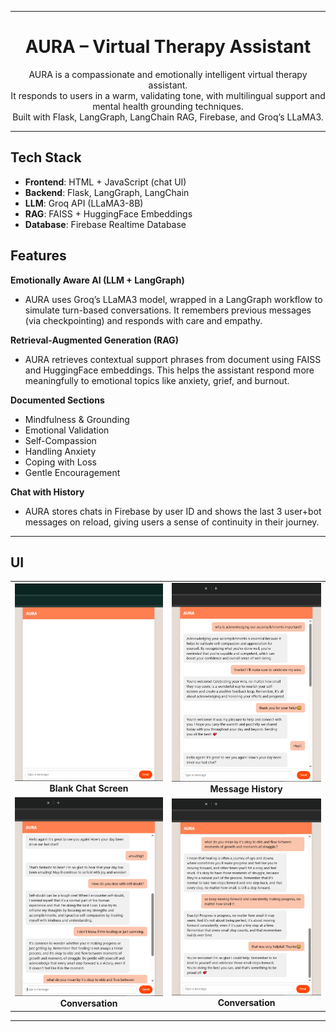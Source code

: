 ***

<h1 align="center">AURA – Virtual Therapy Assistant</h1>

<p align = "center"> AURA is a compassionate and emotionally intelligent virtual therapy assistant. <br> It responds to users in a warm, validating tone, with multilingual support and mental health grounding techniques.<br> Built with Flask, LangGraph, LangChain RAG, Firebase, and Groq’s LLaMA3. </p>

***

## Tech Stack
- **Frontend**: HTML + JavaScript (chat UI)
- **Backend**: Flask, LangGraph, LangChain
- **LLM**: Groq API (LLaMA3-8B)
- **RAG**: FAISS + HuggingFace Embeddings
- **Database**: Firebase Realtime Database

## Features

**Emotionally Aware AI (LLM + LangGraph)**

- AURA uses Groq’s LLaMA3 model, wrapped in a LangGraph workflow to simulate turn-based conversations. It remembers previous messages (via checkpointing) and responds with care and empathy.

**Retrieval-Augmented Generation (RAG)**

- AURA retrieves contextual support phrases from document using FAISS and HuggingFace embeddings. This helps the assistant respond more meaningfully to emotional topics like anxiety, grief, and burnout.

**Documented Sections**

- Mindfulness & Grounding
- Emotional Validation
- Self-Compassion
- Handling Anxiety
- Coping with Loss
- Gentle Encouragement

**Chat with History**

- AURA stores chats in Firebase by user ID and shows the last 3 user+bot messages on reload, giving users a sense of continuity in their journey.

***

## UI  

<table>
  <tr>
    <td align="center">
      <img src="img/4.png" alt="Blank Screen" ><br>
      <strong>Blank Chat Screen</strong>
    </td>
    <td align="center">
      <img src="img/3.png" alt="Message History" ><br>
      <strong>Message History</strong>
    </td>
  </tr>
  <tr>
    <td align="center">
      <img src="img/2.png" alt="Chat Demo" ><br>
      <strong>Conversation</strong>
    </td>
    <td align="center">
      <img src="img/1.png" alt="Chat Demo 1" ><br>
      <strong>Conversation</strong>
    </td>
  </tr>
</table>

***
